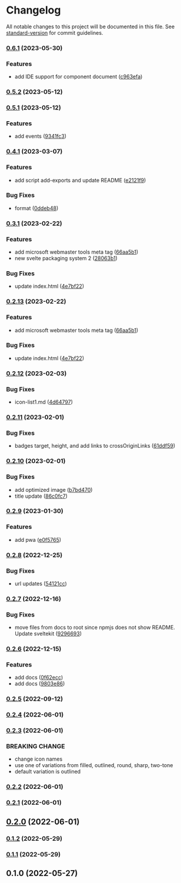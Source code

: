 # Changelog

All notable changes to this project will be documented in this file. See [standard-version](https://github.com/conventional-changelog/standard-version) for commit guidelines.

### [0.6.1](https://github.com/shinokada/svelte-google-materialdesign-icons/compare/v0.5.2...v0.6.1) (2023-05-30)

### Features

- add IDE support for component document ([c963efa](https://github.com/shinokada/svelte-google-materialdesign-icons/commit/c963efa244bcfffca8db4befb0329f610f5b752c))

### [0.5.2](https://github.com/shinokada/svelte-google-materialdesign-icons/compare/v0.5.1...v0.5.2) (2023-05-12)

### [0.5.1](https://github.com/shinokada/svelte-google-materialdesign-icons/compare/v0.4.1...v0.5.1) (2023-05-12)

### Features

- add events ([9341fc3](https://github.com/shinokada/svelte-google-materialdesign-icons/commit/9341fc38714ccf3a42d780f86518fe95586432a9))

### [0.4.1](https://github.com/shinokada/svelte-google-materialdesign-icons/compare/v0.3.1...v0.4.1) (2023-03-07)

### Features

- add script add-exports and update README ([e2121f9](https://github.com/shinokada/svelte-google-materialdesign-icons/commit/e2121f99e4e03d0ea8854d2a6a0ecf85e62d7c9a))

### Bug Fixes

- format ([0ddeb48](https://github.com/shinokada/svelte-google-materialdesign-icons/commit/0ddeb480069fcad3371ba23ee6e7b5a764f6fb05))

### [0.3.1](https://github.com/shinokada/svelte-google-materialdesign-icons/compare/v0.2.12...v0.3.1) (2023-02-22)

### Features

- add microsoft webmaster tools meta tag ([66aa5b1](https://github.com/shinokada/svelte-google-materialdesign-icons/commit/66aa5b1a3e1d7cb505a1d3ddd7e2dd5604dc132c))
- new svelte packaging system 2 ([28063b1](https://github.com/shinokada/svelte-google-materialdesign-icons/commit/28063b1dbe54e905f3e479f0c1129d46c7f2a660))

### Bug Fixes

- update index.html ([4e7bf22](https://github.com/shinokada/svelte-google-materialdesign-icons/commit/4e7bf220f7ec385303f3b0cbc00788c9395b175d))

### [0.2.13](https://github.com/shinokada/svelte-google-materialdesign-icons/compare/v0.2.12...v0.2.13) (2023-02-22)

### Features

- add microsoft webmaster tools meta tag ([66aa5b1](https://github.com/shinokada/svelte-google-materialdesign-icons/commit/66aa5b1a3e1d7cb505a1d3ddd7e2dd5604dc132c))

### Bug Fixes

- update index.html ([4e7bf22](https://github.com/shinokada/svelte-google-materialdesign-icons/commit/4e7bf220f7ec385303f3b0cbc00788c9395b175d))

### [0.2.12](https://github.com/shinokada/svelte-google-materialdesign-icons/compare/v0.2.11...v0.2.12) (2023-02-03)

### Bug Fixes

- icon-list1.md ([4d64797](https://github.com/shinokada/svelte-google-materialdesign-icons/commit/4d64797b6335820e0a449c82a35512741cc0611e))

### [0.2.11](https://github.com/shinokada/svelte-google-materialdesign-icons/compare/v0.2.10...v0.2.11) (2023-02-01)

### Bug Fixes

- badges target, height, and add links to crossOriginLinks ([61ddf59](https://github.com/shinokada/svelte-google-materialdesign-icons/commit/61ddf59a8290204262c07538fcc66ab1f2cf6d29))

### [0.2.10](https://github.com/shinokada/svelte-google-materialdesign-icons/compare/v0.2.9...v0.2.10) (2023-02-01)

### Bug Fixes

- add optimized image ([b7bd470](https://github.com/shinokada/svelte-google-materialdesign-icons/commit/b7bd47034423b6df328bcacfd17c3981fe4e9b2b))
- title update ([86c0fc7](https://github.com/shinokada/svelte-google-materialdesign-icons/commit/86c0fc747d796a6f55f424d9c11da18eb1e4637e))

### [0.2.9](https://github.com/shinokada/svelte-google-materialdesign-icons/compare/v0.2.8...v0.2.9) (2023-01-30)

### Features

- add pwa ([e0f5765](https://github.com/shinokada/svelte-google-materialdesign-icons/commit/e0f5765297a4610959cda4efbb0314befa54a59e))

### [0.2.8](https://github.com/shinokada/svelte-google-materialdesign-icons/compare/v0.2.7...v0.2.8) (2022-12-25)

### Bug Fixes

- url updates ([54121cc](https://github.com/shinokada/svelte-google-materialdesign-icons/commit/54121ccecc5ce01da50be1f1191942b07d18a743))

### [0.2.7](https://github.com/shinokada/svelte-google-materialdesign-icons/compare/v0.2.6...v0.2.7) (2022-12-16)

### Bug Fixes

- move files from docs to root since npmjs does not show README. Update sveltekit ([9296693](https://github.com/shinokada/svelte-google-materialdesign-icons/commit/9296693040dac72245244a1c484f975a78b5a219))

### [0.2.6](https://github.com/shinokada/svelte-google-materialdesign-icons/compare/v0.2.5...v0.2.6) (2022-12-15)

### Features

- add docs ([0f62ecc](https://github.com/shinokada/svelte-google-materialdesign-icons/commit/0f62ecc7d7f04cde66337a05b4045a6dc8514b13))
- add docs ([9803e86](https://github.com/shinokada/svelte-google-materialdesign-icons/commit/9803e866ced515a827f58fb73ab56239089b20f3))

### [0.2.5](https://github.com/shinokada/svelte-google-materialdesign-icons/compare/v0.2.4...v0.2.5) (2022-09-12)

### [0.2.4](https://github.com/shinokada/svelte-google-materialdesign-icons/compare/v0.2.3...v0.2.4) (2022-06-01)

### [0.2.3](https://github.com/shinokada/svelte-google-materialdesign-icons/compare/v0.2.2...v0.2.3) (2022-06-01)

### BREAKING CHANGE

- change icon names
- use one of variations from filled, outlined, round, sharp, two-tone
- default variation is outlined

### [0.2.2](https://github.com/shinokada/svelte-google-materialdesign-icons/compare/v0.2.1...v0.2.2) (2022-06-01)

### [0.2.1](https://github.com/shinokada/svelte-google-materialdesign-icons/compare/v0.2.0...v0.2.1) (2022-06-01)

## [0.2.0](https://github.com/shinokada/svelte-google-materialdesign-icons/compare/v0.1.2...v0.2.0) (2022-06-01)

### [0.1.2](https://github.com/shinokada/svelte-google-materialdesign-icons/compare/v0.1.1...v0.1.2) (2022-05-29)

### [0.1.1](https://github.com/shinokada/svelte-google-materialdesign-icons/compare/v0.1.0...v0.1.1) (2022-05-29)

## 0.1.0 (2022-05-27)
